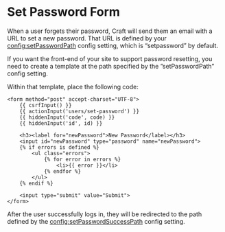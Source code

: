 # Set Password Form

When a user forgets their password, Craft will send them an email with a URL to set a new password. That URL is defined by your <config:setPasswordPath> config setting, which is “setpassword” by default.

If you want the front-end of your site to support password resetting, you need to create a template at the path specified by the ”setPasswordPath” config setting.

Within that template, place the following code:

```twig
<form method="post" accept-charset="UTF-8">
    {{ csrfInput() }}
    {{ actionInput('users/set-password') }}
    {{ hiddenInput('code', code) }}
    {{ hiddenInput('id', id) }}

    <h3><label for="newPassword">New Password</label></h3>
    <input id="newPassword" type="password" name="newPassword">
    {% if errors is defined %}
        <ul class="errors">
            {% for error in errors %}
                <li>{{ error }}</li>
            {% endfor %}
        </ul>
    {% endif %}

    <input type="submit" value="Submit">
</form>
```

After the user successfully logs in, they will be redirected to the path defined by the <config:setPasswordSuccessPath> config setting.